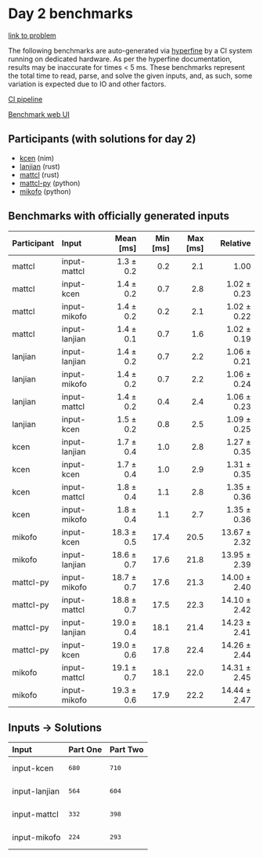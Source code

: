 # Day 2 benchmarks

[link to problem](https://adventofcode.com/2024/day/2)

The following benchmarks are auto-generated via
[hyperfine](https://github.com/sharkdp/hyperfine) by a CI system running on
dedicated hardware. As per the hyperfine documentation, results may be
inaccurate for times < 5 ms. These benchmarks represent the total time to read,
parse, and solve the given inputs, and, as such, some variation is expected due
to IO and other factors.

[CI pipeline](http://ci.papercode.net:8080/teams/main/pipelines/aoc2024)

[Benchmark web UI](https://aoc.ancalagon.black)


## Participants (with solutions for day 2)

- [kcen](https://github.com/kcen/aoc2024) (nim)
- [lanjian](https://github.com/lanjian/aoc-2024) (rust)
- [mattcl](https://github.com/mattcl/aoc2024) (rust)
- [mattcl-py](https://github.com/mattcl/aoc2024-py) (python)
- [mikofo](https://github.com/mikofo/aoc2024) (python)


## Benchmarks with officially generated inputs

| Participant | Input | Mean [ms] | Min [ms] | Max [ms] | Relative |
|:---|:---|---:|---:|---:|---:|
| mattcl | input-mattcl | 1.3 ± 0.2 | 0.2 | 2.1 | 1.00 |
| mattcl | input-kcen | 1.4 ± 0.2 | 0.7 | 2.8 | 1.02 ± 0.23 |
| mattcl | input-mikofo | 1.4 ± 0.2 | 0.2 | 2.1 | 1.02 ± 0.22 |
| mattcl | input-lanjian | 1.4 ± 0.1 | 0.7 | 1.6 | 1.02 ± 0.19 |
| lanjian | input-lanjian | 1.4 ± 0.2 | 0.7 | 2.2 | 1.06 ± 0.21 |
| lanjian | input-mikofo | 1.4 ± 0.2 | 0.7 | 2.2 | 1.06 ± 0.24 |
| lanjian | input-mattcl | 1.4 ± 0.2 | 0.4 | 2.4 | 1.06 ± 0.23 |
| lanjian | input-kcen | 1.5 ± 0.2 | 0.8 | 2.5 | 1.09 ± 0.25 |
| kcen | input-lanjian | 1.7 ± 0.4 | 1.0 | 2.8 | 1.27 ± 0.35 |
| kcen | input-kcen | 1.7 ± 0.4 | 1.0 | 2.9 | 1.31 ± 0.35 |
| kcen | input-mattcl | 1.8 ± 0.4 | 1.1 | 2.8 | 1.35 ± 0.36 |
| kcen | input-mikofo | 1.8 ± 0.4 | 1.1 | 2.7 | 1.35 ± 0.36 |
| mikofo | input-kcen | 18.3 ± 0.5 | 17.4 | 20.5 | 13.67 ± 2.32 |
| mikofo | input-lanjian | 18.6 ± 0.7 | 17.6 | 21.8 | 13.95 ± 2.39 |
| mattcl-py | input-mikofo | 18.7 ± 0.7 | 17.6 | 21.3 | 14.00 ± 2.40 |
| mattcl-py | input-mattcl | 18.8 ± 0.7 | 17.5 | 22.3 | 14.10 ± 2.42 |
| mattcl-py | input-lanjian | 19.0 ± 0.4 | 18.1 | 21.4 | 14.23 ± 2.41 |
| mattcl-py | input-kcen | 19.0 ± 0.6 | 17.8 | 22.4 | 14.26 ± 2.44 |
| mikofo | input-mattcl | 19.1 ± 0.7 | 18.1 | 22.0 | 14.31 ± 2.45 |
| mikofo | input-mikofo | 19.3 ± 0.6 | 17.9 | 22.2 | 14.44 ± 2.47 |


## Inputs -> Solutions

| Input | Part One | Part Two |
|:---|:---|:---|
|input-kcen|<pre>680</pre>|<pre>710</pre>|
|input-lanjian|<pre>564</pre>|<pre>604</pre>|
|input-mattcl|<pre>332</pre>|<pre>398</pre>|
|input-mikofo|<pre>224</pre>|<pre>293</pre>|